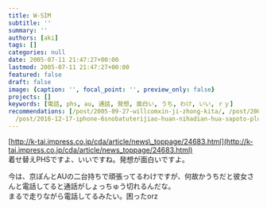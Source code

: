```yaml
---
title: W-SIM
subtitle: ''
summary: ''
authors: [aki]
tags: []
categories: null
date: 2005-07-11 21:47:27+00:00
lastmod: 2005-07-11 21:47:27+00:00
featured: false
draft: false
image: {caption: '', focal_point: '', preview_only: false}
projects: []
keywords: [電話, phs, au, 通話, 発想, 面白い, うち, わけ, いい, ｒｙ]
recommendations: [/post/2005-09-27-willcomxin-ji-zhong-kita/, /post/2005-04-23-willcom/,
  /post/2016-12-17-iphone-6snobatuterijiao-huan-nihadian-hua-sapoto-plus-ekusupuresujiao-huan-gaosusume/]
---
```

[http://k-tai.impress.co.jp/cda/article/news\_toppage/24683.html](http://k-tai.impress.co.jp/cda/article/news_toppage/24683.html)  
着せ替えPHSですよ、いいですね。発想が面白いですよ。  
  
今は、京ぽんとAUの二台持ちで頑張ってるわけですが、何故かうちだと彼女さんと電話してると通話がしょっちゅう切れるんだな。  
まるで走りながら電話してるみたい。困ったorz



